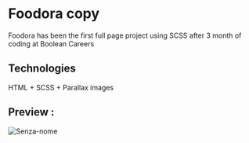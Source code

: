 # Foodora copy
Foodora has been the first full page project using SCSS after 3 month of coding at Boolean Careers

## Technologies
HTML + SCSS + Parallax images

## Preview :
![Senza-nome](https://user-images.githubusercontent.com/46935430/59294504-ea3c4900-8c81-11e9-8f8d-9102c6686145.gif)

